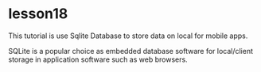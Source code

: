 # lesson18

This tutorial is use Sqlite Database to store data on local for mobile apps.

SQLite is a popular choice as embedded database software for local/client storage in application software such as web browsers.
